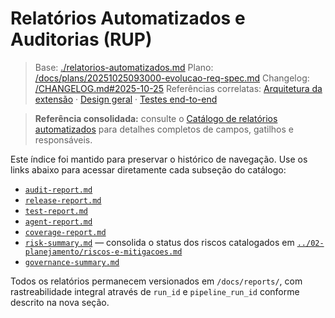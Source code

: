 <!-- req/06-governanca-tecnica-e-controle-de-qualidade/relatorios-automatizados.md -->
# Relatórios Automatizados e Auditorias (RUP)

> Base: [./relatorios-automatizados.md](./relatorios-automatizados.md)
> Plano: [/docs/plans/20251025093000-evolucao-req-spec.md](/docs/plans/20251025093000-evolucao-req-spec.md)
> Changelog: [/CHANGELOG.md#2025-10-25](/CHANGELOG.md#2025-10-25)
> Referências correlatas: [Arquitetura da extensão](/req/01-arquitetura/arquitetura-da-extensao-spec.md) · [Design geral](/req/02-design/design-geral-spec.md) · [Testes end-to-end](/req/04-testes-e-validacao/testes-end-to-end-spec.md)

> **Referência consolidada:** consulte o [Catálogo de relatórios automatizados](auditoria-e-rastreabilidade-spec.md#catalogo-de-relatorios-automatizados) para detalhes completos de campos, gatilhos e responsáveis.

Este índice foi mantido para preservar o histórico de navegação. Use os links abaixo para acessar diretamente cada subseção do catálogo:

- [`audit-report.md`](auditoria-e-rastreabilidade-spec.md#audit-reportmd)
- [`release-report.md`](auditoria-e-rastreabilidade-spec.md#release-reportmd)
- [`test-report.md`](auditoria-e-rastreabilidade-spec.md#test-reportmd)
- [`agent-report.md`](auditoria-e-rastreabilidade-spec.md#agent-reportmd)
- [`coverage-report.md`](auditoria-e-rastreabilidade-spec.md#coverage-reportmd)
- [`risk-summary.md`](auditoria-e-rastreabilidade-spec.md#risk-summarymd) — consolida o status dos riscos catalogados em [`../02-planejamento/riscos-e-mitigacoes.md`](../02-planejamento/riscos-e-mitigacoes-spec.md)
- [`governance-summary.md`](auditoria-e-rastreabilidade-spec.md#governance-summarymd)

Todos os relatórios permanecem versionados em `/docs/reports/`, com rastreabilidade integral através de `run_id` e `pipeline_run_id` conforme descrito na nova seção.
